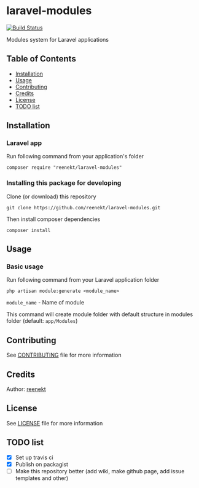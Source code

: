 # laravel-modules
[![Build Status](https://travis-ci.org/reenekt/laravel-modules.svg?branch=master)](https://travis-ci.org/reenekt/laravel-modules)

Modules system for Laravel applications

## Table of Contents
* [Installation](#Installation)  
* [Usage](#Usage)  
* [Contributing](#Contributing)  
* [Credits](#Credits)  
* [License](#License)  
* [TODO list](#TODO-list)  

## Installation
### Laravel app 
Run following command from your application's folder
```
composer require "reenekt/laravel-modules"
```

### Installing this package for developing
Clone (or download) this repository  
```
git clone https://github.com/reenekt/laravel-modules.git
```

Then install composer dependencies
```
composer install
```

## Usage
### Basic usage
Run following command from your Laravel application folder
```
php artisan module:generate <module_name>
```
`module_name` - Name of module

This command will create module folder with default structure in modules folder (default: `app/Modules`)

## Contributing
See [CONTRIBUTING](CONTRIBUTING.md) file for more information

## Credits
Author: [reenekt](https://github.com/reenekt)

## License
See [LICENSE](LICENSE) file for more information

## TODO list
* [x] Set up travis ci
* [x] Publish on packagist
* [ ] Make this repository better (add wiki, make github page, add issue templates and other)
